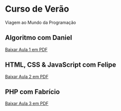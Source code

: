 # Curso de Verão
Viagem ao Mundo da Programação

## Algoritmo com Daniel
[Baixar Aula 1 em PDF](https://github.com/danieldavidnunes/cursodeverao/raw/main/Curso%20de%20ver%C3%A3o%20-%20Aula1%20-%20Algoritmo.pdf)

## HTML, CSS & JavaScript com Felipe
[Baixar Aula 2 em PDF](https://github.com/danieldavidnunes/cursodeverao/raw/main/Curso%20de%20ver%C3%A3o%20-%20Aula2%20-%20HTML%20CSS%20e%20Javascript.pdf)

## PHP com Fabrício
[Baixar Aula 3 em PDF](https://github.com/danieldavidnunes/cursodeverao/raw/main/Curso%20de%20ver%C3%A3o%20-%20Aula3%20-%20PHP.pdf)

